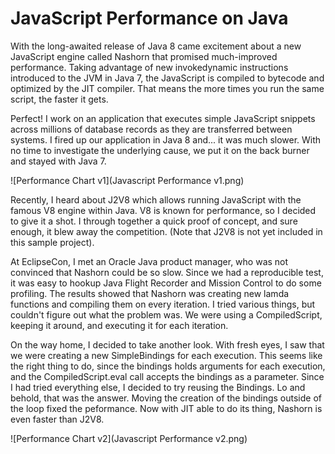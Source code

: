 # JavaScript Performance on Java

With the long-awaited release of Java 8 came excitement about a new JavaScript engine called Nashorn that promised much-improved performance. Taking advantage of new invokedynamic instructions introduced to the JVM in Java 7, the JavaScript is compiled to bytecode and optimized by the JIT compiler. That means the more times you run the same script, the faster it gets.

Perfect! I work on an application that executes simple JavaScript snippets across millions of database records as they are transferred between systems. I fired up our application in Java 8 and... it was much slower. With no time to investigate the underlying cause, we put it on the back burner and stayed with Java 7.

![Performance Chart v1](Javascript Performance v1.png)

Recently, I heard about J2V8 which allows running JavaScript with the famous V8 engine within Java. V8 is known for performance, so I decided to give it a shot. I through together a quick proof of concept, and sure enough, it blew away the competition. (Note that J2V8 is not yet included in this sample project).

At EclipseCon, I met an Oracle Java product manager, who was not convinced that Nashorn could be so slow. Since we had a reproducible test, it was easy to hookup Java Flight Recorder and Mission Control to do some profiling. The results showed that Nashorn was creating new lamda functions and compiling them on every iteration. I tried various things, but couldn't figure out what the problem was. We were using a CompiledScript, keeping it around, and executing it for each iteration.

On the way home, I decided to take another look. With fresh eyes, I saw that we were creating a new SimpleBindings for each execution. This seems like the right thing to do, since the bindings holds arguments for each execution, and the CompiledScript.eval call accepts the bindings as a parameter. Since I had tried everything else, I decided to try reusing the Bindings. Lo and behold, that was the answer. Moving the creation of the bindings outside of the loop fixed the peformance. Now with JIT able to do its thing, Nashorn is even faster than J2V8.

![Performance Chart v2](Javascript Performance v2.png)
